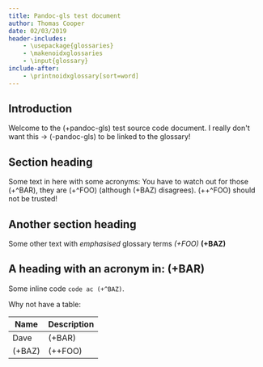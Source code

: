 ```yaml
---
title: Pandoc-gls test document
author: Thomas Cooper
date: 02/03/2019
header-includes:
    - \usepackage{glossaries}
    - \makenoidxglossaries
    - \input{glossary}
include-after:
    - \printnoidxglossary[sort=word]
---
```


## Introduction

Welcome to the (+pandoc-gls) test source code document. I really don't want this ->
(-pandoc-gls) to be linked to the glossary!

## Section heading

Some text in here with some acronyms: You have to watch out for those (+^BAR), they are
(+^FOO) (although (+BAZ) disagrees). (++^FOO) should not be trusted!

## Another section heading
 
Some other text with _emphasised_ glossary terms _(+FOO)_ __(+BAZ)__

## A heading with an acronym in: (+BAR)

Some inline code `code ac (+^BAZ)`.

Why not have a table:

| Name    | Description | 
|---------|-------------|
| Dave    | (+BAR)      |
| (+BAZ)  | (++FOO)     |
